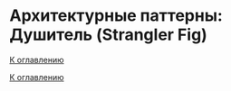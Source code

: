 # Архитектурные паттерны: Душитель (Strangler Fig)

<!--

-->

[К оглавлению](../../README.md)



[К оглавлению](../../README.md)

